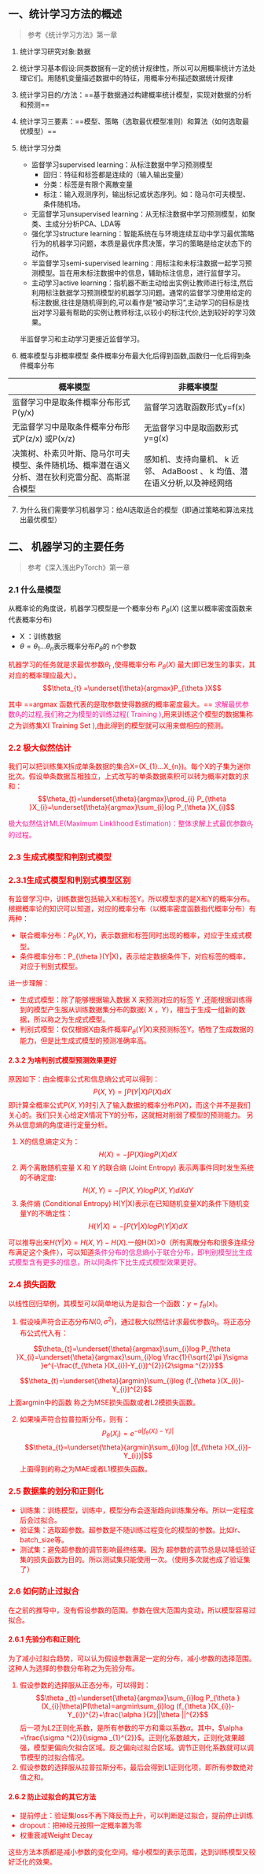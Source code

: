 ﻿## 一、统计学习方法的概述
>参考《统计学习方法》第一章
1. 统计学习研究对象:数据
2. 统计学习基本假设:同类数据有一定的统计规律性，所以可以用概率统计方法处理它们。用随机变量描述数据中的特征，用概率分布描述数据统计规律
3. 统计学习目的/方法：==基于数据通过构建概率统计模型，实现对数据的分析和预测==
4. 统计学习三要素：==模型、策略（选取最优模型准则）和算法（如何选取最优模型）==
5. 统计学习分类
	- 监督学习supervised learning：从标注数据中学习预测模型
		-  回归：特征和标签都是连续的（输入输出变量）
		- 分类：标签是有限个离散变量
		- 标注：输入观测序列，输出标记或状态序列。如：隐马尔可夫模型、条件随机场。
	- 无监督学习unsupervised learning：从无标注数据中学习预测模型，如聚类、主成分分析PCA、LDA等
	- 强化学习structure learning：智能系统在与环境连续互动中学习最优策略行为的机器学习问题，本质是最优序贯决策，学习的策略是给定状态下的动作。
	- 半监督学习semi-supervised learning：用标注和未标注数据一起学习预测模型。旨在用未标注数据中的信息，辅助标注信息，进行监督学习。
	- 主动学习active learning：指机器不断主动给出实例让教师进行标注,然后利用标注数据学习预测模型的机器学习问题。通常的监督学习使用给定的标注数据,往往是随机得到的,可以看作是“被动学习”,主动学习的目标是找出对学习最有帮助的实例让教师标注,以较小的标注代价,达到较好的学习效果。

   半监督学习和主动学习更接近监督学习。
 6. 概率模型与非概率模型
条件概率分布最大化后得到函数,函数归一化后得到条件概率分布

 概率模型     | 非概率模型
-------- | -----
监督学习中是取条件概率分布形式P(y/x) | 监督学习选取函数形式y=f(x)
无监督学习中是取条件概率分布形式P(z/x) 或P(x/z) | 无监督学习中是取函数形式y=g(x)
 决策树、朴素贝叶斯、隐马尔可夫模型、条件随机场、概率潜在语义分析、潜在狄利克雷分配、高斯混合模型 | 感知机、支持向量机、 k 近邻、 AdaBoost 、 k 均值、潜在语义分析,以及神经网络
 7. 为什么我们需要学习机器学习：给AI选取适合的模型（即通过策略和算法来找出最优模型）
 ## 二、 机器学习的主要任务
 >参考《深入浅出PyTorch》第一章
### 2.1 什么是模型
从概率论的角度说，机器学习模型是一个概率分布 $P_{\theta }(X)$ (这里以概率密度函数来代表概率分布)

- X ：训练数据
- $\theta =\theta_{1}...\theta _{n}$表示概率分布$P_{\theta }$的 n个参数

<font color='red'>机器学习的任务就是求最优参数$\theta_{t}$ ,使得概率分布  $P_{\theta }(X)$  最大(即已发生的事实，其对应的概率理应最大）。
$$\theta_{t} =\underset{\theta}{argmax}P_{\theta }X$$

其中 ==argmax 函数代表的是取参数使得数据的概率密度最大。==
<font color='deeppink'>求解最优参数$\theta_{t}$的过程,我们称之为模型的训练过程( Training )</font>,用来训练这个模型的数据集称之为训练集X( Training Set ),由此得到的模型就可以用来做相应的预测。
### 2.2 极大似然估计
我们可以把训练集X拆成单条数据的集合X=(X_{1}...X_{n})。每个X的子集为迷你批次。假设单条数据互相独立，上式改写的单条数据乘积可以转为概率对数的求和：
<font color='red'>$$\theta_{t}=\underset{\theta}{argmax}\prod_{i} P_{\theta }X_{i}=\underset{\theta}{argmax}\sum_{i}log P_{\theta }X_{i}$$ </font>

<font color='deeppink'>极大似然估计MLE(Maximum Linklihood Estimation)：整体求解上式最优参数$\theta_{t}$的过程。</font>
### 2.3 生成式模型和判别式模型
### 2.3.1生成式模型和判别式模型区别
有监督学习中，训练数据包括输入X和标签Y。所以模型求的是X和Y的概率分布。根据概率论的知识可以知道，对应的概率分布（以概率密度函数指代概率分布）有两种：
- 联合概率分布：$P_{\theta }(X,Y)$，表示数据和标签同时出现的概率，对应于生成式模型。
- 条件概率分布：P_{\theta }(Y|X)，表示给定数据条件下，对应标签的概率，对应于判别式模型。

进一步理解：
- 生成式模型：除了能够根据输入数据 X 来预测对应的标签 Y ,还能根据训练得到的模型产生服从训练数据集分布的数据( X ，Y），相当于生成一组新的数据，所以称之为生成式模型。
- 判别式模型：仅仅根据X由条件概率$P_{\theta }(Y|X)$来预测标签Y。牺牲了生成数据的能力，但是比生成式模型的预测准确率高。
#### 2.3.2 为啥判别式模型预测效果更好
原因如下：由全概率公式和信息熵公式可以得到：
$$P(X,Y)=\int P(Y|X)P(X)dX$$
即计算全概率公式$P(X,Y)$时引入了输入数据的概率分布$P(X)$，而这个并不是我们关心的。我们只关心给定X情况下Y的分布，这就相对削弱了模型的预测能力。
另外从信息熵的角度进行定量分析。
1. X的信息熵定义为：
$$H(X)=-\int P(X)logP(X)dX$$
2. 两个离散随机变量 X  和 Y  的联合熵 (Joint Entropy) 表示两事件同时发生系统的不确定度:
$$H(X,Y)=-\int P(X,Y)logP(X,Y)dXdY$$
3. 条件熵 (Conditional Entropy) H(Y|X)表示在已知随机变量X的条件下随机变量Y的不确定性：
$$H(Y|X)=-\int P(Y|X)logP(Y|X)dX$$

可以推导出来$H(Y|X)=H(X,Y)-H(X)$.一般H(X)>0（所有离散分布和很多连续分布满足这个条件），可以知道<font color='deeppink'>条件分布的信息熵小于联合分布，即判别模型比生成式模型含有更多的信息，所以同条件下比生成式模型效果更好。</font >
### 2.4 损失函数
以线性回归举例，其模型可以简单地认为是拟合一个函数：$y=f_{\theta }(x)$。
1. 假设噪声符合正态分布$N(0,\sigma^{2} )$，通过极大似然估计求最优参数$\theta_{t}$。将正态分布公式代入有：

<font color='red'>$$\theta_{t}=\underset{\theta}{argmax}\sum_{i}log P_{\theta }X_{i}=\underset{\theta}{argmax}\sum_{i}log \frac{1}{\sqrt{2\pi }\sigma }e^{-\frac{f_{\theta }(X_{i})-Y_{i})^{2}}{2\sigma ^{2}}}$$ </font>

$$\theta_{t}=\underset{\theta}{argmin}\sum_{i}log (f_{\theta }(X_{i})-Y_{i})^{2}$$
上面argmin中的函数 称之为MSE损失函数或者L2模损失函数。

2. 如果噪声符合拉普拉斯分布，则有：$$P_{\theta }(X_{i})=e^{-\alpha |f_{\theta }(X_{i})-Y_{i})|}$$
$$\theta_{t}=\underset{\theta}{argmin}\sum_{i}log |(f_{\theta }(X_{i})-Y_{i})|$$
上面得到的称之为MAE或者L1模损失函数。
### 2.5 数据集的划分和正则化
- 训练集：训练模型，训练中，模型分布会逐渐趋向训练集分布。所以一定程度后会过拟合。
- 验证集：选取超参数。超参数是不随训练过程变化的模型的参数。比如lr、batch_size等。
- 测试集：避免超参数的调节影响最终结果。因为 超参数的调节总是以降低验证集的损失函数为目的。所以测试集只能使用一次。（使用多次就也成了验证集了）
### 2.6 如何防止过拟合
在之前的推导中，没有假设参数的范围，参数在很大范围内变动，所以模型容易过拟合。
#### 2.6.1 先验分布和正则化
为了减小过拟合趋势，可以认为假设参数满足一定的分布，减小参数的选择范围。这种人为选择的参数分布称之为<font color='red'>先验分布。
1. 假设参数的选择服从正态分布，可以得到：
$$\theta _{t}=\underset{\theta}{argmax}\sum_{i}log P_{\theta }(X_{i}|\theta)P(\theta)=argmin\sum_{i}log (f_{\theta }(X_{i})-Y_{i})^{2}+\frac{\alpha }{2}||\theta ||^{2}$$ 
后一项为L2正则化系数，是所有参数的平方和乘以系数$\alpha$。其中，$\alpha =\frac{\sigma ^{2}}{\sigma _{1}^{2}}$。正则化系数越大，正则化效果越强，模型更偏向欠拟合区域。反之偏向过拟合区域。调节正则化系数就可以调节模型的过拟合情况。
2. 假设参数的选择服从拉普拉斯分布，最后会得到L1正则化项，即所有参数绝对值之和。
#### 2.6.2 防止过拟合的其它方法
- 提前停止：验证集loss不再下降反而上升，可以判断是过拟合，提前停止训练
- dropout：把神经元按照一定概率置为零
- 权重衰减Weight Decay

这些方法本质都是减小参数的变化空间，缩小模型的表示范围，达到训练模型又较好泛化的效果。




